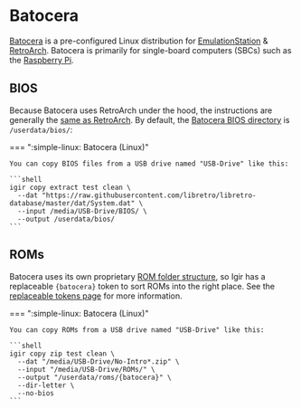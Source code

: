 # Batocera

[Batocera](https://batocera.org/) is a pre-configured Linux distribution for [EmulationStation](emulationstation.md) & [RetroArch](retroarch.md). Batocera is primarily for single-board computers (SBCs) such as the [Raspberry Pi](https://www.raspberrypi.com/).

## BIOS

Because Batocera uses RetroArch under the hood, the instructions are generally the [same as RetroArch](retroarch.md). By default, the [Batocera BIOS directory](https://wiki.batocera.org/add_games_bios#adding_bios_files) is `/userdata/bios/`:

=== ":simple-linux: Batocera (Linux)"

    You can copy BIOS files from a USB drive named "USB-Drive" like this:

    ```shell
    igir copy extract test clean \
      --dat "https://raw.githubusercontent.com/libretro/libretro-database/master/dat/System.dat" \
      --input /media/USB-Drive/BIOS/ \
      --output /userdata/bios/
    ```

## ROMs

Batocera uses its own proprietary [ROM folder structure](https://wiki.batocera.org/systems), so Igir has a replaceable `{batocera}` token to sort ROMs into the right place. See the [replaceable tokens page](../../output/tokens.md) for more information.

=== ":simple-linux: Batocera (Linux)"

    You can copy ROMs from a USB drive named "USB-Drive" like this:

    ```shell
    igir copy zip test clean \
      --dat "/media/USB-Drive/No-Intro*.zip" \
      --input "/media/USB-Drive/ROMs/" \
      --output "/userdata/roms/{batocera}" \
      --dir-letter \
      --no-bios
    ```
